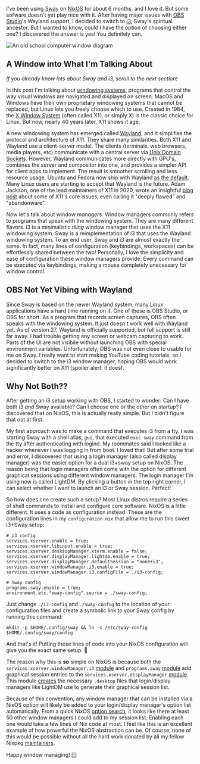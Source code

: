 I've been using [Sway](https://swaywm.org) on [NixOS](https://nixos.org) for about 6 months, and I love it. But some sofware doesn't yet play nice with it. After having major issues with [OBS Studio](https://obsproject.com/)'s Wayland support, I decided to switch to [i3](https://i3wm.org), Sway's spiritual ancestor. But I wanted to know, could I have the option of choosing either one? I discovered the answer is yes! You definitely can.

![An old school computer window diagram](https://user-images.githubusercontent.com/22163194/171310217-61bccaf8-8a02-41f1-a01b-53d991e3e5f0.png)

## A Window into What I'm Talking About

*If you already know lots about Sway and i3, scroll to the next section!*

In this post I'm talking about [windowing systems](https://en.wikipedia.org/wiki/Windowing_system), programs that control the way visual windows are navigated and displayed on screen. MacOS and Windows have their own proprietary windowing systems that cannot be replaced, but Linux lets you freely choose which to use. Created in 1984, the [X Window System](https://en.wikipedia.org/wiki/X_Window_System) (often called X11, or simply X) is the classic choice for Linux. But now, nearly 40 years later, X11 shows it age.

A new windowing system has emerged called [Wayland](https://en.wikipedia.org/wiki/Wayland_\(display_server_protocol\)), and it simplifies the protocol and architecture of X11. They share many similarities. Both X11 and Wayland use a client-server model. The clients (terminals, web browsers, media players, etc) communicate with a central server via [Unix Domain Sockets](https://en.wikipedia.org/wiki/Unix_domain_socket). However, Wayland communicates more directly with GPU's, combines the server and compositor into one, and provides a simpler API for client apps to implement. The result is smoother scrolling and less resource usage. Ubuntu and Fedora now ship with Wayland [as the default](https://linuxiac.com/fedora-34-released-with-gnome-40-and-wayland-by-default). Many Linux users are starting to accept that Wayland is the future. Adam Jackson, one of the lead maintainers of X11 in 2020, wrote an insightful [blog post](https://ajaxnwnk.blogspot.com/2020/10/on-abandoning-x-server.html) about some of X11's core issues, even calling it "deeply flawed" and "abandonware".

Now let's talk about window *managers*. Window managers commonly refers to programs that speak with the windowing system. They are many different flavors. i3 is a minimalistic *tiling* window manager that uses the X11 windowing system. Sway is a reimplementation of i3 that uses the Wayland windowing system. To an end user, Sway and i3 are almost exactly the same. In fact, many lines of configuration (keybindings, workspaces) can be effortlessly shared between the two! Personally, I love the simplicity and ease of configuration these window managers provide. Every command can be executed via keybindings, making a mouse completely unecessary for window control.

## OBS Not Yet Vibing with Wayland

Since Sway is based on the newer Wayland system, many Linux applications have a hard time running on it. One of these is OBS Studio, or OBS for short. As a program that records screen captures, OBS often speaks with the windowing system. It just doesn't work well with Wayland yet. As of version 27, Wayland is officially supported, but full support is still far away. I had trouble getting any screen or webcam capturing to work. Parts of the UI are not visibile without launching OBS with special environment variables. Unfortunately, OBS was not even close to usable for me on Sway. I really want to start making YouTube coding tutorials, so I decided to switch to the i3 window manager, hoping OBS would work significantly better on X11 (spoiler alert: it does).

## Why Not Both??

After getting an i3 setup working with OBS, I started to wonder: Can I have both i3 *and* Sway available? Can I choose one or the other on startup? I discovered that on NixOS, this is actually really simple. But I didn't figure that out at first.

My first approach was to make a command that executes i3 from a tty. I was starting Sway with a shell alias, `gui`, that executed `exec sway` command from the tty after authenticating with logind. My roommates said I looked like a hacker whenever I was logging in from boot. I loved that! But after some trial and error, I discovered that using a login manager (also called display manager) was the easier option for a dual i3+sway setup on NixOS. The reason being that login managers often come with the option for different graphical sessions using different window managers. The login manager I'm using now is called LightDM. By clicking a button in the top right corner, I can select whether I want to launch an i3 or Sway session. Perfect!

So how does one create such a setup? Most Linux distros require a series of shell commands to install and configure core software. NixOS is a little different. It uses a code as configuration instead. These are the configuration lines in my `configuration.nix` that allow me to run this sweet i3+Sway setup:

```
# i3 config
services.xserver.enable = true;
services.xserver.libinput.enable = true;
services.xserver.desktopManager.xterm.enable = false;
services.xserver.displayManager.lightdm.enable = true;
services.xserver.displayManager.defaultSession = "none+i3";
services.xserver.windowManager.i3.enable = true;
services.xserver.windowManager.i3.configFile = ./i3-config;

# Sway config
programs.sway.enable = true;
environment.etc."sway-config".source = ./sway-config;
```

Just change `./i3-config` and `./sway-config` to the location of your configuration files and create a symbolic link to your Sway config by running this command:
```
mkdir -p $HOME/.config/sway && ln -s /etc/sway-config $HOME/.config/sway/config
```

And that's it! Putting these lines of code into your NixOS configuration will give you the exact same setup. 🥳

The reason why this is **so** simple on NixOS is because both the `services.xserver.windowManager.i3` [module](https://github.com/NixOS/nixpkgs/blob/nixos-21.05/nixos/modules/services/x11/window-managers/i3.nix) and `programs.sway` [module](https://github.com/NixOS/nixpkgs/blob/nixos-21.05/nixos/modules/programs/sway.nix) add graphical session entries to the `services.xserver.displayManager` [module](https://github.com/NixOS/nixpkgs/blob/nixos-21.05/nixos/modules/services/x11/display-managers/default.nix). This module [creates](https://github.com/NixOS/nixpkgs/blob/2262d7863a6af007274a698367484bf4903a3299/nixos/modules/services/x11/display-managers/default.nix#L419) the necessary `.desktop` files that login/display managers like LightDM use to generate their graphical session list.

Because of this convention, any window manager that can be installed via a NixOS option will likely be added to your login/display manager's option list automatically. From a quick NixOS [option search](https://search.nixos.org/options?channel=21.05&from=0&size=50&sort=relevance&query=services.xserver.windowmanager), it looks like there at least 50 other window managers I could add to my session list. Enabling each one would take a few lines of Nix code at most. I feel like this is an excellent example of how powerful the NixOS abstraction can be. Of course, none of this would be possible without all the hard work donated by all my fellow Nixpkg [maintainers](https://github.com/NixOS/nixpkgs/blob/nixos-unstable/maintainers/maintainer-list.nix).

Happy window managing! 🪟

